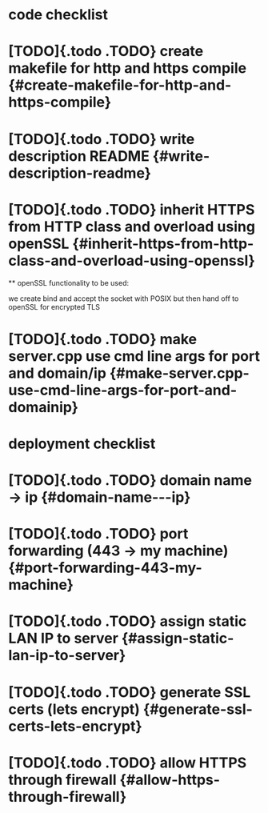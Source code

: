 # code checklist

# [TODO]{.todo .TODO} create makefile for http and https compile {#create-makefile-for-http-and-https-compile}

# [TODO]{.todo .TODO} write description README {#write-description-readme}

# [TODO]{.todo .TODO} inherit HTTPS from HTTP class and overload using openSSL {#inherit-https-from-http-class-and-overload-using-openssl}

\*\* openSSL functionality to be used:

we create bind and accept the socket with POSIX but then hand off to
openSSL for encrypted TLS

# [TODO]{.todo .TODO} make server.cpp use cmd line args for port and domain/ip {#make-server.cpp-use-cmd-line-args-for-port-and-domainip}

# deployment checklist

# [TODO]{.todo .TODO} domain name -\> ip {#domain-name---ip}

# [TODO]{.todo .TODO} port forwarding (443 → my machine) {#port-forwarding-443-my-machine}

# [TODO]{.todo .TODO} assign static LAN IP to server {#assign-static-lan-ip-to-server}

# [TODO]{.todo .TODO} generate SSL certs (lets encrypt) {#generate-ssl-certs-lets-encrypt}

# [TODO]{.todo .TODO} allow HTTPS through firewall {#allow-https-through-firewall}
